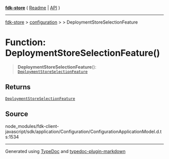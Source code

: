 [**fdk-store**](../../../README.md) ( [Readme](../../../README.md) \| [API](../../../API.md) )

---

[fdk-store](../../../API.md) > [configuration](../../README.md) > [<internal>](../README.md) > DeploymentStoreSelectionFeature

# Function: DeploymentStoreSelectionFeature()

> **DeploymentStoreSelectionFeature**(): [`DeploymentStoreSelectionFeature`](../type-aliases/type-alias.DeploymentStoreSelectionFeature.md)

## Returns

[`DeploymentStoreSelectionFeature`](../type-aliases/type-alias.DeploymentStoreSelectionFeature.md)

## Source

node_modules/fdk-client-javascript/sdk/application/Configuration/ConfigurationApplicationModel.d.ts:1534

---

Generated using [TypeDoc](https://typedoc.org/) and [typedoc-plugin-markdown](https://www.npmjs.com/package/typedoc-plugin-markdown)
